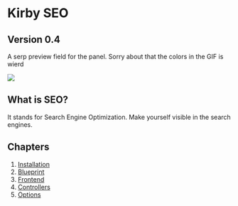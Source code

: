 # Kirby SEO

## Version 0.4

A serp preview field for the panel. Sorry about that the colors in the GIF is wierd

![](https://raw.githubusercontent.com/jenstornell/kirby-seo/master/preview4.gif)

## What is SEO?

It stands for Search Engine Optimization. Make yourself visible in the search engines.

## Chapters

1. [Installation](https://github.com/jenstornell/kirby-seo/blob/master/INSTALL.md)
1. [Blueprint](https://github.com/jenstornell/kirby-seo/blob/master/BLUEPRINT.md)
1. [Frontend](https://github.com/jenstornell/kirby-seo/blob/master/FRONTEND.md)
1. [Controllers](https://github.com/jenstornell/kirby-seo/blob/master/CONTROLLERS.md)
1. [Options](https://github.com/jenstornell/kirby-seo/blob/master/OPTIONS.md)